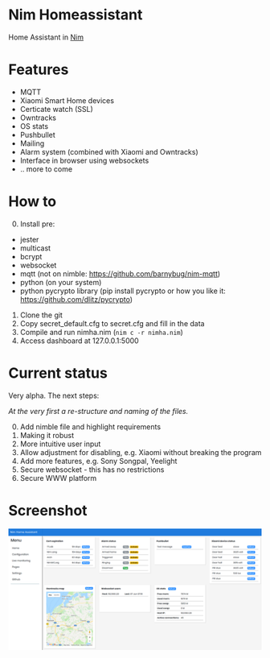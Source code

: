 # Nim Homeassistant

Home Assistant in [Nim](https://nim-lang.org/)


# Features
* MQTT
* Xiaomi Smart Home devices
* Certicate watch (SSL)
* Owntracks
* OS stats
* Pushbullet
* Mailing
* Alarm system (combined with Xiaomi and Owntracks)
* Interface in browser using websockets
* .. more to come


# How to
0) Install pre:
- jester
- multicast
- bcrypt
- websocket
- mqtt (not on nimble: https://github.com/barnybug/nim-mqtt)
- python (on your system)
- python pycrypto library (pip install pycrypto or how you like it: https://github.com/dlitz/pycrypto)
1) Clone the git
2) Copy secret_default.cfg to secret.cfg and fill in the data
3) Compile and run nimha.nim (`nim c -r nimha.nim`)
4) Access dashboard at 127.0.0.1:5000


# Current status
Very alpha. The next steps:

*At the very first a re-structure and naming of the files.*

0) Add nimble file and highlight requirements
1) Making it robust
2) More intuitive user input
3) Allow adjustment for disabling, e.g. Xiaomi without breaking the program
4) Add more features, e.g. Sony Songpal, Yeelight
5) Secure websocket - this has no restrictions
6) Secure WWW platform

# Screenshot
![Blog](private/screenshots/dashboard.png)